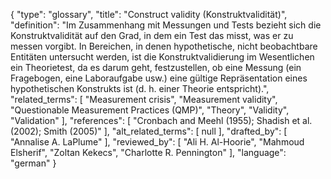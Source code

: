 {
    "type": "glossary",
    "title": "Construct validity (Konstruktvalidität)",
    "definition": "Im Zusammenhang mit Messungen und Tests bezieht sich die Konstruktvalidität auf den Grad, in dem ein Test das misst, was er zu messen vorgibt. In Bereichen, in denen hypothetische, nicht beobachtbare Entitäten untersucht werden, ist die Konstruktvalidierung im Wesentlichen ein Theorietest, da es darum geht, festzustellen, ob eine Messung (ein Fragebogen, eine Laboraufgabe usw.) eine gültige Repräsentation eines hypothetischen Konstrukts ist (d. h. einer Theorie entspricht).",
    "related_terms": [
        "Measurement crisis",
        "Measurement validity",
        "Questionable Measurement Practices (QMP)",
        "Theory",
        "Validity",
        "Validation"
    ],
    "references": [
        "Cronbach and Meehl (1955); Shadish et al. (2002); Smith (2005)"
    ],
    "alt_related_terms": [
        null
    ],
    "drafted_by": [
        "Annalise A. LaPlume"
    ],
    "reviewed_by": [
        "Ali H. Al-Hoorie",
        "Mahmoud Elsherif",
        "Zoltan Kekecs",
        "Charlotte R. Pennington"
    ],
    "language": "german"
}
